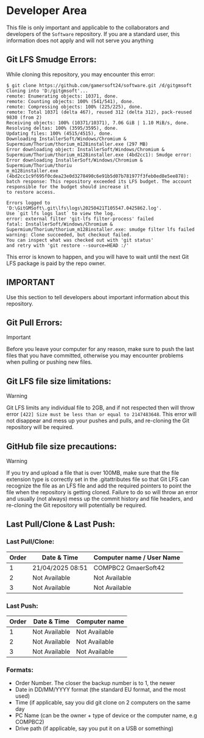 # Developer Area

This file is only important and applicable to the collaborators and developers of the `Software` repository. If you are a standard user, this information does not apply and will not serve you anything

## Git LFS Smudge Errors:

While cloning this repository, you may encounter this error: 
```
$ git clone https://github.com/gamersoft24/software.git /d/gitgmsoft
Cloning into 'D:/gitgmsoft'...
remote: Enumerating objects: 10371, done.
remote: Counting objects: 100% (541/541), done.
remote: Compressing objects: 100% (225/225), done.
remote: Total 10371 (delta 467), reused 312 (delta 312), pack-reused 9830 (from 2)
Receiving objects: 100% (10371/10371), 7.06 GiB | 1.10 MiB/s, done.
Resolving deltas: 100% (3595/3595), done.
Updating files: 100% (4515/4515), done.
Downloading InstallerSoft/Windows/Chromium & Supermium/Thorium/thorium_m128installer.exe (297 MB)
Error downloading object: InstallerSoft/Windows/Chromium & Supermium/Thorium/thorium_m128installer.exe (4bd2cc1): Smudge error: Error downloading InstallerSoft/Windows/Chromium & Supermium/Thorium/thoriu
m_m128installer.exe (4bd2cc1c9f695f0cdea23e0d3278490c6e91b5d07b781977f3feb0ed8e5ee878): batch response: This repository exceeded its LFS budget. The account responsible for the budget should increase it
to restore access.

Errors logged to 'D:\GitGMSoft\.git\lfs\logs\20250421T105547.0425862.log'.
Use `git lfs logs last` to view the log.
error: external filter 'git-lfs filter-process' failed
fatal: InstallerSoft/Windows/Chromium & Supermium/Thorium/thorium_m128installer.exe: smudge filter lfs failed
warning: Clone succeeded, but checkout failed.
You can inspect what was checked out with 'git status'
and retry with 'git restore --source=HEAD :/'
```

This error is known to happen, and you will have to wait until the next Git LFS package is paid by the repo owner.

## IMPORTANT 

Use this section to tell developers about important information about this repository.

## Git Pull Errors:

> [!IMPORTANT]
>
> Before you leave your computer for any reason, make sure to push the last files that you have committed, otherwise you may encounter problems when pulling or pushing new files.
>
> 
## Git LFS file size limitations:

> [!WARNING]
>
> Git LFS limits any individual file to 2GB, and if not respected then will throw error ` [422] Size must be less than or equal to 2147483648
`. This error will not disappear and mess up your pushes and pulls, and re-cloning the Git repository will be required.

## GitHub file size precautions:

> [!WARNING]
>
> If you try and upload a file that is over 100MB, make sure that the file extension type is correctly set in the .gitattributes file so that Git LFS can recognize the file as an LFS file and add the required pointers to point the file when the repository is getting cloned. Failure to do so will throw an error and usually (not always) mess up the commit history and file headers, and re-cloning the Git repository will potentially be required.
> 
## Last Pull/Clone & Last Push:

### Last Pull/Clone:

| Order | Date & Time      | Computer name / User Name |
|-------|------------------|---------------------------|
| 1     | 21/04/2025 08:51 | COMPBC2 GmaerSoft42       |
| 2     | Not Available    | Not Available |
| 3     | Not Available    | Not Available |

### Last Push:

| Order | Date & Time      | Computer name |
|-------|------------------|---------------|
| 1     | Not Available    | Not Available |
| 2     | Not Available    | Not Available |
| 3     | Not Available    | Not Available |

### Formats:

 - Order Number. The closer the backup number is to 1, the newer
 - Date in DD/MM/YYYY format (the standard EU format, and the most used)
 - Time (if applicable, say you did git clone on 2 computers on the same day
 - PC Name (can be the owner + type of device or the computer name, e.g COMPBC2)
 - Drive path (if applicable, say you put it on a USB or something)
